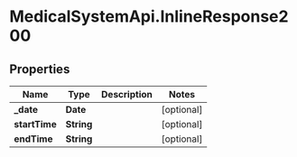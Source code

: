 # MedicalSystemApi.InlineResponse200

## Properties
Name | Type | Description | Notes
------------ | ------------- | ------------- | -------------
**_date** | **Date** |  | [optional] 
**startTime** | **String** |  | [optional] 
**endTime** | **String** |  | [optional] 
